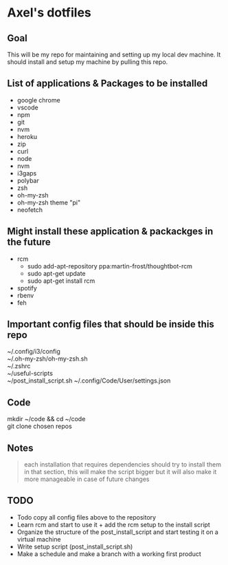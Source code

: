 # Axel's dotfiles

## Goal
This will be my repo for maintaining and setting up my local dev machine. It should install and setup my machine by pulling this repo.

## List of applications & Packages to be installed
* google chrome
* vscode
* npm
* git
* nvm
* heroku
* zip
* curl
* node
* nvm
* i3gaps
* polybar
* zsh
* oh-my-zsh
* oh-my-zsh theme "pi"
* neofetch

## Might install these application & packackges in the future
* rcm
    * sudo add-apt-repository ppa:martin-frost/thoughtbot-rcm
    * sudo apt-get update
    * sudo apt-get install rcm
* spotify
* rbenv
* feh

## Important config files that should be inside this repo
~/.config/i3/config  
~/.oh-my-zsh/oh-my-zsh.sh  
~/.zshrc  
~/useful-scripts  
~/post_install_script.sh
~/.config/Code/User/settings.json

## Code
mkdir ~/code && cd ~/code  
git clone chosen repos

## Notes
> each installation that requires dependencies should try to install them in that section, this will make the script bigger but it will also make it more manageable in case of future changes

## TODO
* Todo copy all config files above to the repository
* Learn rcm and start to use it + add the rcm setup to the install script
* Organize the structure of the post_install_script and start testing it on a virtual machine
* Write setup script (post_install_script.sh)
* Make a schedule and make a branch with a working first product
